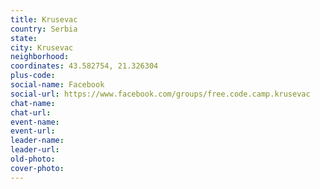 ```yaml
---
title: Krusevac
country: Serbia
state: 
city: Krusevac
neighborhood: 
coordinates: 43.582754, 21.326304
plus-code:
social-name: Facebook
social-url: https://www.facebook.com/groups/free.code.camp.krusevac
chat-name:
chat-url:
event-name:
event-url:
leader-name:
leader-url:
old-photo: 
cover-photo:
---
```

